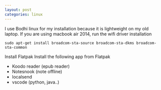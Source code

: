 ```yaml
---
layout: post
categories: linux 
---
```


I use Bodhi linux for my installation because it is lightweight on my old laptop.
If you are using macbook air 2014, run the wifi driver installation
```
sudo apt-get install broadcom-sta-source broadcom-sta-dkms broadcom-sta-common

```
Install Flatpak
Install the following app from Flatpak
- Koodo reader (epub reader)
- Notesnook (note offline)
- localsend
- vscode (python, java..)

